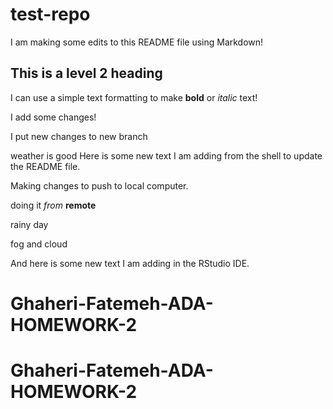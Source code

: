 # test-repo

I am making some edits to this README file using Markdown!

## This is a level 2 heading
I can use a simple text formatting to make **bold** or *italic* text!

I add some changes!

I put new changes to new branch

weather is good
Here is some new text I am adding from the shell to update the README file.

Making changes to push to local computer.

doing it *from* **remote**

rainy day

fog and cloud 

And here is some new text I am adding in the RStudio IDE.

# Ghaheri-Fatemeh-ADA-HOMEWORK-2
# Ghaheri-Fatemeh-ADA-HOMEWORK-2
